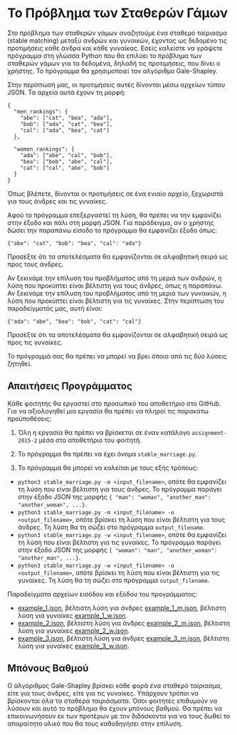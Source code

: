 # Το Πρόβλημα των Σταθερών Γάμων

Στο πρόβλημα των σταθερών γάμων αναζητούμε ένα σταθερό ταίριασμα (stable matching) μεταξύ ανδρών και γυναικών, έχοντας ως δεδομένο τις προτιμήσεις κάθε άνδρα και κάθε γυναίκας. Εσείς καλείστε να γράψετε πρόγραμμα στη γλώσσα Python που θα επιλύει το πρόβλημα των σταθερών γάμων για τα δεδομένα, δηλαδή τις προτιμήσεις, που δίνει ο χρήστης. Το πρόγραμμα θα χρησιμοποιεί τον αλγόριθμο Gale-Shapley.

Στην περίπτωσή μας, οι προτιμήσεις αυτές δίνονται μέσω αρχείων τύπου JSON. Τα αρχεία αυτά έχουν τη μορφή:

```
{
  "men_rankings": {
    "abe": ["cat", "bea", "ada"],
    "bob": ["ada", "cat", "bea"],
    "cal": ["ada", "bea", "cat"]
  },

  "women_rankings": {
    "ada": ["abe", "cal", "bob"],
    "bea": ["bob", "abe", "cal"],
    "cat": ["cal", "abe", "bob"]
  }
}
```

Όπως βλέπετε, δίνονται οι προτιμήσεις σε ένα ενιαίο αρχείο, ξεχωριστά για τους άνδρες και τις γυναίκες.

Αφού το πρόγραμμα επεξεργαστεί τη λύση, θα πρέπει να την εμφανίζει στην έξοδο και πάλι στη μορφή JSON. Για παράδειγμα, αν ο χρήστης δώσει την παραπάνω είσοδο το πρόγραμμα θα εμφανίζει έξοδο όπως:

```
{"abe": "cat", "bob": "bea", "cal": "ada"}
```
Προσέξτε ότι τα αποτελέσματα θα εμφανίζονται σε αλφαβητική σειρά ως προς τους άνδρες.

Αν ξεκινάμε την επίλυση του προβλήματος από τη μεριά των ανδρών, η λύση που προκύπτει είναι βέλτιστη για τους άνδρες, όπως η παραπάνω. Αν ξεκινάμε την επίλυση του προβλήματος από τη μεριά των γυναικών, η λύση που προκύπτει είναι βέλτιστη για τις γυναίκες. Στην περίπτωση του παραδείγματός μας, αυτή είναι:

```
{"ada": "abe", "bea": "bob", "cat": "cal"}
```
Προσέξτε ότι τα αποτελέσματα θα εμφανίζονται σε αλφαβητική σειρά ως προς τις γυναίκες.


Το πρόγραμμά σας θα πρέπει να μπορεί να βρει όποια από τις δύο λύσεις ζητηθεί. 

## Απαιτήσεις Προγράμματος

Κάθε φοιτητής θα εργαστεί στο προσωπικό του αποθετήριο στο GitHub. Για να αξιολογηθεί μια εργασία θα πρέπει να πληροί τις παρακάτω προϋποθέσεις:

1. Όλη η εργασία θα πρέπει να βρίσκεται σε έναν κατάλογο `assignment-2015-2` μέσα στο αποθετήριο του φοιτητή.

2. Το πρόγραμμα θα πρέπει να έχει όνομα `stable_marriage.py`.

3. Το πρόγραμμα θα μπορεί να καλείται με τους εξής τρόπους:
  * `python3 stable_marriage.py -m <input_filename>`, οπότε θα εμφανίζει τη λύση που είναι βέλτιστη για τους άνδρες. Το πρόγραμμα παράγει στην έξοδο JSON της μορφής `{ "man": "woman", "another_man": "another_woman", ...}`.
  * `python3 stable_marriage.py -m <input_filename> -o <output_filename>`, οπότε βρίσκει τη λύση που είναι βέλτιστη για τους άνδρες. Τη λύση θα τη σώζει στο πρόγραμμα `output_filename`.
  * `python3 stable_marriage.py -w <input_filename>`, οπότε θα εμφανίζει τη λύση που είναι βέλτιστη για τις γυναίκες. Το πρόγραμμα παράγει στην έξοδο JSON της μορφής `{ "woman": "man", "another_woman": "another_man", ...}`.
  * `python3 stable_marriage.py -w <input_filename> -o <output_filename>`, οπότε βρίσκει τη λύση που είναι βέλτιστη για τις γυναίκες. Τη λύση θα τη σώζει στο πρόγραμμα `output_filename`.

Παραδείγματα αρχείων εισόδου και εξόδου του προγράμματος:

* [example_1.json](example_1.json), βέλτιστη λύση για άνδρες [example_1_m.json](example_1_m.json), βέλτιστη λύση για γυναίκες [example_1_w.json](example_1_w.json).
* [example_2.json](example_2.json), βέλτιστη λύση για άνδρες [example_2_m.json](example_2_m.json), βέλτιστη λύση για γυναίκες [example_2_w.json](example_2_w.json).
* [example_3.json](example_3.json), βέλτιστη λύση για άνδρες [example_3_m.json](example_3_m.json), βέλτιστη λύση για γυναίκες [example_3_w.json](example_3_w.json).

## Μπόνους Βαθμού

Ο αλγόριθμος Gale-Shapley βρίσκει κάθε φορά *ένα* σταθερό ταίριασμα, είτε για τους άνδρες, είτε για τις γυναίκες. Υπάρχουν τρόποι να βρίσκονται *όλα* τα σταθερά ταιριάσματα. Όσοι φοιτητές επιθυμούν να λύσουν και αυτό το πρόβλημα θα έχουν μπόνους βαθμού. Θα πρέπει να επικοινωνήσουν εκ των προτέρων με τον διδάσκοντα για να τους δωθεί το απαραίτητο υλικό που θα τους καθοδηγήσει στην επίλυση.

